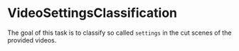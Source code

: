 # VideoSettingsClassification
The goal of this task is to classify so called `settings` in the cut scenes of the provided videos.
